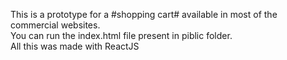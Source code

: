 This is a prototype for a #shopping cart# available in most of the commercial websites.<br>
You can run the index.html file present in piblic folder.<br>
All this was made with ReactJS
